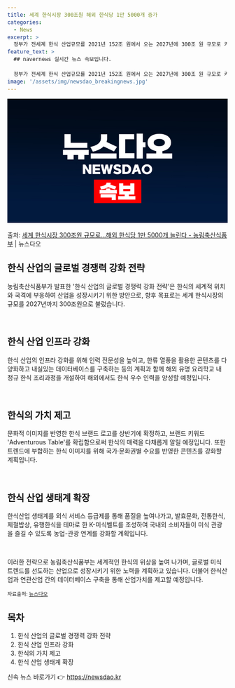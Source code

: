 ```yaml
---
title: 세계 한식시장 300조원 해외 한식당 1만 5000개 증가
categories:
  - News
excerpt: >
  정부가 전세계 한식 산업규모를 2021년 152조 원에서 오는 2027년에 300조 원 규모로 키우기로 했다…
feature_text: >
  ## navernews 실시간 뉴스 속보입니다.

  정부가 전세계 한식 산업규모를 2021년 152조 원에서 오는 2027년에 300조 원 규모로 키우기로 했다…
image: '/assets/img/newsdao_breakingnews.jpg'
---
```


![뉴스다오 속보](/assets/img/newsdao_breakingnews.jpg)

<p>출처: <a href="https://newsdao.kr/3101" rel="dofollow">세계 한식시장 300조원 규모로…해외 한식당 1만 5000개 늘린다 - 농림축산식품부</a> | 뉴스다오</p>

<h2 data-ke-size="size26">한식 산업의 글로벌 경쟁력 강화 전략</h2>
농림축산식품부가 발표한 '한식 산업의 글로벌 경쟁력 강화 전략'은 한식의 세계적 위치와 국격에 부응하여 산업을 성장시키기 위한 방안으로, 향후 목표로는 세계 한식시장의 규모를 2027년까지 300조원으로 불렀습니다.

<p data-ke-size="size16">&nbsp;</p>

<h2 data-ke-size="size24">한식 산업 인프라 강화</h2>
한식 산업의 인프라 강화를 위해 인력 전문성을 높이고, 한류 열풍을 활용한 콘텐츠를 다양화하고 내실있는 데이터베이스를 구축하는 등의 계획과 함께 해외 유명 요리학교 내 정규 한식 조리과정을 개설하여 해외에서도 한식 우수 인력을 양성할 예정입니다.

<p data-ke-size="size16">&nbsp;</p>

<h2 data-ke-size="size24">한식의 가치 제고</h2>
문화적 이미지를 반영한 한식 브랜드 로고를 상반기에 확정하고, 브랜드 키워드 'Adventurous Table'를 확립함으로써 한식의 매력을 다채롭게 알릴 예정입니다. 또한 트렌드에 부합하는 한식 이미지를 위해 국가·문화권별 수요를 반영한 콘텐츠를 강화할 계획입니다.

<p data-ke-size="size16">&nbsp;</p>

<h2 data-ke-size="size24">한식 산업 생태계 확장</h2>
한식산업 생태계를 외식 서비스 등급제를 통해 품질을 높여나가고, 발효문화, 전통한식, 제철밥상, 유행한식을 테마로 한 K-미식벨트를 조성하여 국내외 소비자들이 미식 관광을 즐길 수 있도록 농업-관광 연계를 강화할 계획입니다.

<p data-ke-size="size16">&nbsp;</p>

이러한 전략으로 농림축산식품부는 세계적인 한식의 위상을 높여 나가며, 글로벌 미식 트렌드를 선도하는 산업으로 성장시키기 위한 노력을 계획하고 있습니다. 더불어 한식산업과 연관산업 간의 데이터베이스 구축을 통해 산업가치를 제고할 예정입니다.

<small>자료출처: <a href="https://newsdao.kr/3101">뉴스다오</a></small>

<h2 data-ke-size="size26">목차</h2>
<ol>
    <li>한식 산업의 글로벌 경쟁력 강화 전략</li>
    <li>한식 산업 인프라 강화</li>
    <li>한식의 가치 제고</li>
    <li>한식 산업 생태계 확장</li>
</ol>
 

신속 뉴스 바로가기 👉 <a href="https://newsdao.kr" rel="dofollow">https://newsdao.kr</a>


